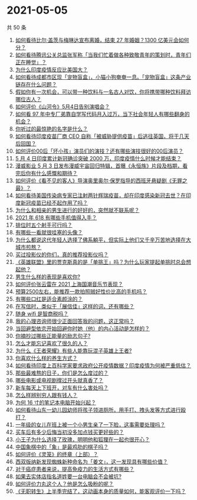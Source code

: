 # 2021-05-05

共 50 条

<!-- BEGIN -->
<!-- 最后更新时间 Wed May 05 2021 00:03:32 GMT+0800 (China Standard Time) -->

1. [如何看待比尔·盖茨与梅琳达宣布离婚，结束 27 年婚姻？1300
   亿美元会如何分？](https://www.zhihu.com/question/457737040)
2. [如何看待腾讯公关总监张军称「当我们忙着做各种致敬青年的策划时，青年们正在睡觉」？](https://www.zhihu.com/question/457759935)
3. [为什么印度疫情反应比美国大？](https://www.zhihu.com/question/456804640)
4. [如何看待成都市区现「宠物盲盒」，小猫小狗奄奄一息。「宠物盲盒」这条产业链存在什么问题？](https://www.zhihu.com/question/457745277)
5. [假如你有一次机会，可以带一种饮料与一名古人对饮，你将携带哪种饮料拜访哪位古人？](https://www.zhihu.com/question/457665322)
6. [如何评价《山河令》5月4日告别演唱会？](https://www.zhihu.com/question/457830518)
7. [如何看 97
   年中专厂弟靠自学写代码月入过万，当下社会年轻人有哪些翻身的机会？](https://www.zhihu.com/question/457749433)
8. [你听过的最惊艳的名字是什么？](https://www.zhihu.com/question/265694919)
9. [如何看待印度疫苗厂商 CEO
   自称「被威胁提供疫苗」后逃往英国，将于几天后回国？](https://www.zhihu.com/question/457628956)
10. [如何评价00后「坏小孩」演员们的演技？还有哪些演技很好的00后演员？](https://www.zhihu.com/question/457684810)
11. [5 月 4 日印度累计新冠确诊突破 2000
    万，印度疫情什么时候才能结束？](https://www.zhihu.com/question/457761447)
12. [漫威影业 5 月 3
    日发布漫威宇宙回归特辑，首曝《永恒族》片段及档期，看完后你有什么感慨和期待？](https://www.zhihu.com/question/457703332)
13. [如何评价《看不见的客人》导演奥里奥尔·保罗指导的西班牙悬疑剧《无罪之最》？](https://www.zhihu.com/question/453388234)
14. [如何看待美国传染病专家已注射两针辉瑞疫苗，却在印度感染新冠去世？在印度新冠疫苗已经不起作用了吗？](https://www.zhihu.com/question/457803433)
15. [为什么和相亲的男生进行的好好的，突然就不联系呢？](https://www.zhihu.com/question/455019918)
16. [2021 年 618 有哪些手机值得入手？](https://www.zhihu.com/question/457255298)
17. [排位时五个射手可行吗？](https://www.zhihu.com/question/457347115)
18. [有哪些一看就很哇塞的头像？](https://www.zhihu.com/question/445718825)
19. [为什么都说这代年轻人选择了佛系躺平，但实际上他们又千辛万苦地选择在大城市煎熬？](https://www.zhihu.com/question/457670118)
20. [买过投影仪的你们，真的推荐投影仪吗？](https://www.zhihu.com/question/437319206)
21. [《英雄联盟》里的贾克斯真的是「单挑王」吗？为什么玩家提起单挑时总会想起他？](https://www.zhihu.com/question/457010220)
22. [男生什么样的表现是喜欢你?](https://www.zhihu.com/question/430805859)
23. [如何评价张云雷在 2021 上海国潮音乐节表现？](https://www.zhihu.com/question/457677090)
24. [预算2500左右，能推荐一款拍照贼好性价比高的手机吗？](https://www.zhihu.com/question/452624562)
25. [有哪些口红是适合素颜涂的？](https://www.zhihu.com/question/321097156)
26. [在写信时，类似于「展信佳」这样的词，还有哪些？](https://www.zhihu.com/question/27590044)
27. [随身 wifi 是智商税吗？](https://www.zhihu.com/question/446103006)
28. [我的心理咨询师很少正面回答我的问题，这正常吗？](https://www.zhihu.com/question/457615630)
29. [当回避型依恋开始回避你时她（他）的内心活动是怎样的？](https://www.zhihu.com/question/337217828)
30. [你摘抄过哪些正能量的励志句子?](https://www.zhihu.com/question/449320979)
31. [怎么才能忘记喜欢了很久的人？](https://www.zhihu.com/question/456682944)
32. [为什么《王者荣耀》有些人能靠玩混子英雄上王者?](https://www.zhihu.com/question/328458184)
33. [你喜欢什么样的养生方式？](https://www.zhihu.com/question/456345968)
34. [如何看待印度上百科学家要求政府公开疫情数据？印度疫情为何被严重低估？](https://www.zhihu.com/question/457757785)
35. [那些最难熬的日子，你们是怎么度过的？](https://www.zhihu.com/question/452944848)
36. [哪些电影或电视剧撑过开头就真香了？](https://www.zhihu.com/question/449504220)
37. [新车每天上下班开，对车有什么害处吗？](https://www.zhihu.com/question/453386492)
38. [怎么样辨别穷人跟有钱人？](https://www.zhihu.com/question/349437220)
39. [为何 16 寸的笔记本电脑开始兴起？](https://www.zhihu.com/question/456973925)
40. [如何看待山东一幼儿园幼师将孩子领进厕所，用手打、拽头发等方式进行殴打？](https://www.zhihu.com/question/457486021)
41. [一年级的女儿在班上被一个小男生亲了一下脸，这事需要处理吗？](https://www.zhihu.com/question/449615832)
42. [买车后有多少后悔当初没多加点钱买更好些的？](https://www.zhihu.com/question/455327014)
43. [小王子为什么选择了玫瑰，明明他和狐狸在一起也很开心？](https://www.zhihu.com/question/353104840)
44. [中国象棋中的「象」是最鸡肋的棋子吗？](https://www.zhihu.com/question/39282356)
45. [如何评价《灵笼》的终章（上部）？](https://www.zhihu.com/question/457072944)
46. [西双版纳新发现蜘蛛新种命名为「姜文」，这一发现具有哪些价值？](https://www.zhihu.com/question/457371552)
47. [对于癌症患者来说，提高免疫力的生活方式有哪些？](https://www.zhihu.com/question/447041986)
48. [如果去实体店指名道姓要一台电脑会不会被坑?](https://www.zhihu.com/question/449490091)
49. [如何评价力丸这个人？他是怎么吸粉的呢？](https://www.zhihu.com/question/457715074)
50. [《无职转生》上半季完结了，这动画本身的质量如何，能客观评价一下吗？](https://www.zhihu.com/question/450611651)

<!-- END -->

